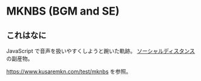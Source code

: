 # MKNBS (BGM and SE)

## これはなに

JavaScript で音声を扱いやすくしようと踠いた軌跡。
[ソーシャルディスタンス](https://www.kusaremkn.com/sodi/) の副産物。

https://www.kusaremkn.com/test/mknbs を参照。
